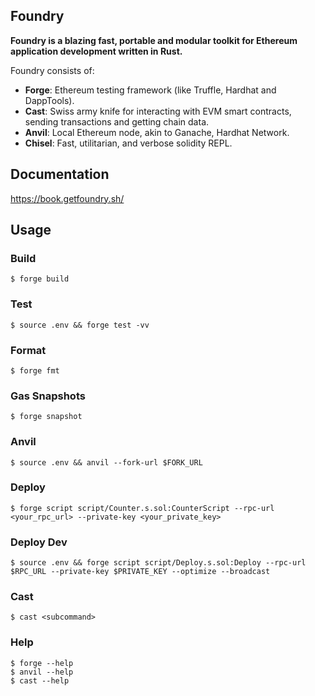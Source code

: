 ## Foundry

**Foundry is a blazing fast, portable and modular toolkit for Ethereum application development written in Rust.**

Foundry consists of:

- **Forge**: Ethereum testing framework (like Truffle, Hardhat and DappTools).
- **Cast**: Swiss army knife for interacting with EVM smart contracts, sending transactions and getting chain data.
- **Anvil**: Local Ethereum node, akin to Ganache, Hardhat Network.
- **Chisel**: Fast, utilitarian, and verbose solidity REPL.

## Documentation

https://book.getfoundry.sh/

## Usage

### Build

```shell
$ forge build
```

### Test

```shell
$ source .env && forge test -vv
```

### Format

```shell
$ forge fmt
```

### Gas Snapshots

```shell
$ forge snapshot
```

### Anvil

```shell
$ source .env && anvil --fork-url $FORK_URL
```

### Deploy

```shell
$ forge script script/Counter.s.sol:CounterScript --rpc-url <your_rpc_url> --private-key <your_private_key>
```

### Deploy Dev

```shell
$ source .env && forge script script/Deploy.s.sol:Deploy --rpc-url $RPC_URL --private-key $PRIVATE_KEY --optimize --broadcast
```

### Cast

```shell
$ cast <subcommand>
```

### Help

```shell
$ forge --help
$ anvil --help
$ cast --help
```
